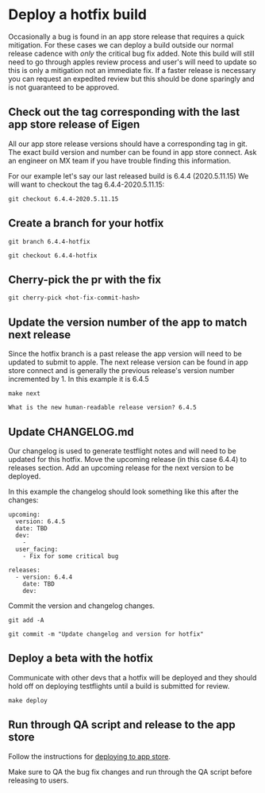 # Deploy a hotfix build

Occasionally a bug is found in an app store release that requires a quick mitigation. For these cases we can deploy a build outside our normal release cadence with _only_ the critical bug fix added. Note this build will still need to go through apples review process and user's will need to update so this is only a mitigation not an immediate fix. If a faster release is necessary you can request an expedited review but this should be done sparingly and is not guaranteed to be approved.

## Check out the tag corresponding with the last app store release of Eigen

All our app store release versions should have a corresponding tag in git.
The exact build version and number can be found in app store connect.
Ask an engineer on MX team if you have trouble finding this
information.

For our example let's say our last released build is 6.4.4 (2020.5.11.15)
We will want to checkout the tag 6.4.4-2020.5.11.15:

`git checkout 6.4.4-2020.5.11.15`

## Create a branch for your hotfix

`git branch 6.4.4-hotfix`

`git checkout 6.4.4-hotfix`

## Cherry-pick the pr with the fix

`git cherry-pick <hot-fix-commit-hash>`

## Update the version number of the app to match next release

Since the hotfix branch is a past release the app version will need to be updated to submit to apple. The next release version can be found in app store connect and is generally the previous release's version number incremented by 1. In this example it is 6.4.5

`make next`

`What is the new human-readable release version? 6.4.5`

## Update CHANGELOG.md

Our changelog is used to generate testflight notes and will need to be updated for this hotfix. Move the upcoming release (in this case 6.4.4) to releases section. Add an upcoming release for the next version to be deployed.

In this example the changelog should look something like this after the changes:

```
upcoming:
  version: 6.4.5
  date: TBD
  dev:
    -
  user_facing:
    - Fix for some critical bug

releases:
  - version: 6.4.4
    date: TBD
    dev:
```

Commit the version and changelog changes.

`git add -A`

`git commit -m "Update changelog and version for hotfix"`

## Deploy a beta with the hotfix

Communicate with other devs that a hotfix will be deployed and they should hold off on deploying testflights until a build is submitted for review.

`make deploy`

## Run through QA script and release to the app store

Follow the instructions for [deploying to app store](https://github.com/artsy/eigen/blob/master/docs/deploy_to_app_store.md).

Make sure to QA the bug fix changes and run through the QA script before releasing to users.
